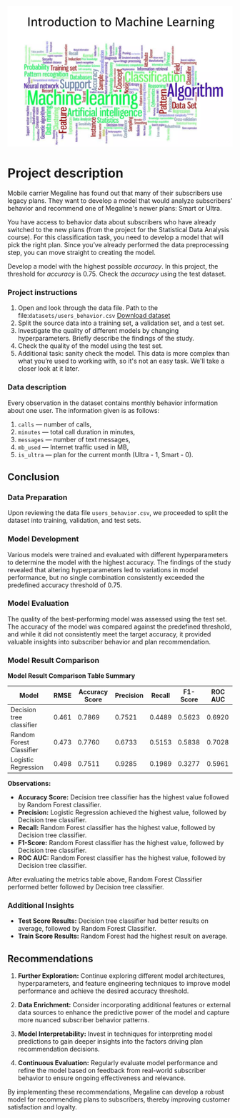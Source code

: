 ![alt_text](introduction-to-machine-learning.png "image_tooltip")

# **Project description**

Mobile carrier Megaline has found out that many of their subscribers use legacy plans. They want to develop a model that would analyze subscribers' behavior and recommend one of Megaline's newer plans: Smart or Ultra.

You have access to behavior data about subscribers who have already switched to the new plans (from the project for the Statistical Data Analysis course). For this classification task, you need to develop a model that will pick the right plan. Since you’ve already performed the data preprocessing step, you can move straight to creating the model.

Develop a model with the highest possible _accuracy_. In this project, the threshold for _accuracy_ is 0.75. Check the _accuracy_ using the test dataset.


### **Project instructions**



1. Open and look through the data file. Path to the file:`datasets/users_behavior.csv` [Download dataset](https://practicum-content.s3.us-west-1.amazonaws.com/datasets/users_behavior.csv)
2. Split the source data into a training set, a validation set, and a test set.
3. Investigate the quality of different models by changing hyperparameters. Briefly describe the findings of the study.
4. Check the quality of the model using the test set.
5. Additional task: sanity check the model. This data is more complex than what you’re used to working with, so it's not an easy task. We'll take a closer look at it later.


### **Data description**

Every observation in the dataset contains monthly behavior information about one user. The information given is as follows:



1. `сalls` — number of calls,
2. `minutes` — total call duration in minutes,
3. `messages` — number of text messages,
4. `mb_used` — Internet traffic used in MB,
5. `is_ultra` — plan for the current month (Ultra - 1, Smart - 0).

## Conclusion

### Data Preparation

Upon reviewing the data file `users_behavior.csv`, we proceeded to split the dataset into training, validation, and test sets.

### Model Development

Various models were trained and evaluated with different hyperparameters to determine the model with the highest accuracy. The findings of the study revealed that altering hyperparameters led to variations in model performance, but no single combination consistently exceeded the predefined accuracy threshold of 0.75.

### Model Evaluation

The quality of the best-performing model was assessed using the test set. The accuracy of the model was compared against the predefined threshold, and while it did not consistently meet the target accuracy, it provided valuable insights into subscriber behavior and plan recommendation.

### Model Result Comparison

**Model Result Comparison Table Summary**

| Model                   | RMSE | Accuracy Score | Precision | Recall | F1-Score | ROC AUC |
|-------------------------|------|----------------|-----------|--------|----------|---------|
| Decision tree classifier| 0.461| 0.7869         | 0.7521    | 0.4489 | 0.5623   | 0.6920  |
| Random Forest Classifier| 0.473| 0.7760         | 0.6733    | 0.5153 | 0.5838   | 0.7028  |
| Logistic Regression     | 0.498| 0.7511         | 0.9285    | 0.1989 | 0.3277   | 0.5961  |

**Observations:**
- **Accuracy Score:** Decision tree classifier has the highest value followed by Random Forest classifier.
- **Precision:** Logistic Regression achieved the highest value, followed by Decision tree classifier.
- **Recall:** Random Forest classifier has the highest value, followed by Decision tree classifier.
- **F1-Score:** Random Forest classifier has the highest value, followed by Decision tree classifier.
- **ROC AUC:** Random Forest classifier has the highest value, followed by Decision tree classifier.

After evaluating the metrics table above, Random Forest Classifier performed better followed by Decision tree classifier.

### Additional Insights

- **Test Score Results:** Decision tree classifier had better results on average, followed by Random Forest Classifier.
- **Train Score Results:** Random Forest had the highest result on average.

## Recommendations

1. **Further Exploration:** Continue exploring different model architectures, hyperparameters, and feature engineering techniques to improve model performance and achieve the desired accuracy threshold.

2. **Data Enrichment:** Consider incorporating additional features or external data sources to enhance the predictive power of the model and capture more nuanced subscriber behavior patterns.

3. **Model Interpretability:** Invest in techniques for interpreting model predictions to gain deeper insights into the factors driving plan recommendation decisions.

4. **Continuous Evaluation:** Regularly evaluate model performance and refine the model based on feedback from real-world subscriber behavior to ensure ongoing effectiveness and relevance.

By implementing these recommendations, Megaline can develop a robust model for recommending plans to subscribers, thereby improving customer satisfaction and loyalty.
